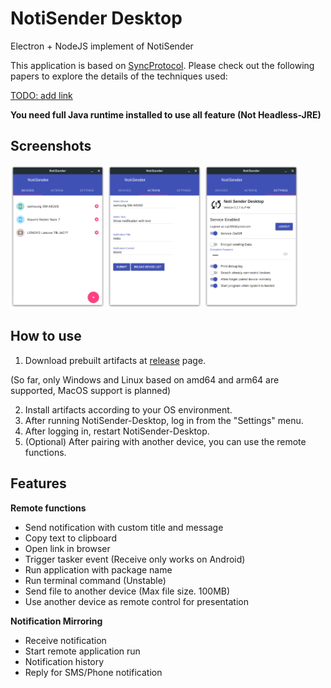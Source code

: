 # NotiSender Desktop
Electron + NodeJS implement of NotiSender

This application is based on [SyncProtocol](https://github.com/choiman1559/RemoteSync-Node).
Please check out the following papers to explore the details of the techniques used:

[TODO: add link]()

__You need full Java runtime installed to use all feature (Not Headless-JRE)__

## Screenshots
<img src="https://github.com/choiman1559/NotiSender-Desktop/blob/master/docs/Screenshot_1.png"  width="30%" height="40%"> <img src="https://github.com/choiman1559/NotiSender-Desktop/blob/master/docs/Screenshot_2.png"  width="30%" height="40%"> <img src="https://github.com/choiman1559/NotiSender-Desktop/blob/master/docs/Screenshot_3.png"  width="30%" height="40%">

## How to use
1. Download prebuilt artifacts at [release](https://github.com/choiman1559/NotiSender-Desktop/releases/latest) page.

(So far, only Windows and Linux based on amd64 and arm64 are supported, MacOS support is planned)

2. Install artifacts according to your OS environment.
3. After running NotiSender-Desktop, log in from the "Settings" menu.
4. After logging in, restart NotiSender-Desktop.
5. (Optional) After pairing with another device, you can use the remote functions.

## Features
 __Remote functions__
 - Send notification with custom title and message
 - Copy text to clipboard
 - Open link in browser
 - Trigger tasker event (Receive only works on Android)
 - Run application with package name
 - Run terminal command (Unstable)
 - Send file to another device (Max file size. 100MB)
 - Use another device as remote control for presentation
 
 __Notification Mirroring__
 - Receive notification
 - Start remote application run
 - Notification history
 - Reply for SMS/Phone notification
 
